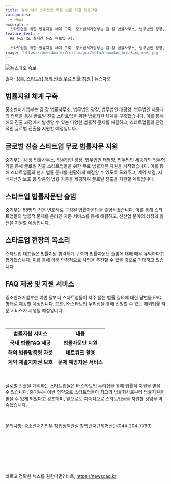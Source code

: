 ```yaml
---
title: 정부 해외 스타트업 무료 법률 지원 프로그램
categories:
  - News
excerpt: >
  스타트업을 위한 법률지원 체계 구축  중소벤처기업부는 김·장 법률사무소, 법무법인 광장, 법무법인 태평양, …
feature_text: >
  ## 뉴스다오 실시간 뉴스 속보입니다.

  스타트업을 위한 법률지원 체계 구축  중소벤처기업부는 김·장 법률사무소, 법무법인 광장, 법무법인 태평양, …
image: 'https://newsdao.kr/res/images/meta/newsdao_breakingnews.jpg'
---
```


![뉴스다오 속보](https://newsdao.kr/res/images/meta/newsdao_breakingnews.jpg)

<p>출처: <a href="https://newsdao.kr/4558" rel="dofollow">정부, 스타트업 해외 진출 무료 법률 지원</a> | 뉴스다오</p>

<h2 data-ke-size="size26">법률지원 체계 구축</h2>
<p data-ke-size="size16">중소벤처기업부는 김·장 법률사무소, 법무법인 광장, 법무법인 태평양, 법무법인 세종과의 협력을 통해 글로벌 진출 스타트업을 위한 법률지원 체계를 구축했습니다. 이를 통해 해외 진출 과정에서 발생할 수 있는 다양한 법률적 문제를 해결하고, 스타트업들의 안정적인 글로벌 진출을 지원할 예정입니다.</p>

<h2 data-ke-size="size26">글로벌 진출 스타트업 무료 법률자문 지원</h2>
<p data-ke-size="size16">중기부는 김·장 법률사무소, 법무법인 광장, 법무법인 태평양, 법무법인 세종과의 업무협약을 통해 글로벌 진출 스타트업들을 위한 무료 법률자문 지원을 시작했습니다. 이를 통해 스타트업들의 현지 법률 문제를 원활하게 해결할 수 있도록 도와주고, 계약 체결, 지식재산권 보호 등 맞춤형 법률 자문을 제공하여 글로벌 진출을 지원할 계획입니다.</p>

<h2 data-ke-size="size26">스타트업 법률자문단 출범</h2>
<p data-ke-size="size16">중기부는 58명의 전문 변호사로 구성된 법률자문단을 출범시켰습니다. 이를 통해 스타트업들의 법률적 문제를 온라인 자문 서비스를 통해 해결하고, 신산업 분야의 성장과 발전을 지원할 예정입니다.</p>

<h2 data-ke-size="size26">스타트업 현장의 목소리</h2>
<p data-ke-size="size16">스타트업 대표들은 법률지원 협력체계 구축과 법률자문단 출범에 대해 매우 유익하다고 평가했습니다. 이를 통해 더욱 안정적으로 사업을 추진할 수 있을 것으로 기대하고 있습니다.</p>

<h2 data-ke-size="size26">FAQ 제공 및 지원 서비스</h2>
<p data-ke-size="size16">중소벤처기업부는 이번 달부터 스타트업들이 자주 묻는 법률 질의에 대한 답변을 FAQ 형태로 제공할 예정입니다. 또한, K-스타트업 누리집을 통해 신청할 수 있는 해외법률 자문 서비스가 시행될 예정입니다.</p>

<p data-ke-size="size16">&nbsp;</p>

<table>
	<tbody>
		<tr>
			<td style="text-align: center; height: 17px;"><b>법률지원 서비스</b></td>
			<td style="text-align: center; height: 17px;"><b>내용</b></td>
		</tr>
		<tr>
			<td style="text-align: center; height: 17px;"><b>국내 법률FAQ 제공</b></td>
			<td style="text-align: center; height: 17px;"><b>법률자문단 지원</b></td>
		</tr>
		<tr>
			<td style="text-align: center; height: 17px;"><b>해외 법률맞춤형 자문</b></td>
			<td style="text-align: center; height: 17px;"><b>네트워크 활용</b></td>
		</tr>
		<tr>
			<td style="text-align: center; height: 17px;"><b>계약 체결지재권 보호</b></td>
			<td style="text-align: center; height: 17px;"><b>문제 예방자문 서비스</b></td>
		</tr>
	</tbody>
</table>

<p data-ke-size="size16">&nbsp;</p>

<p data-ke-size="size16">글로벌 진출을 계획하는 스타트업들은 K-스타트업 누리집을 통해 법률적 지원을 받을 수 있습니다. 중기부는 이번 협약으로 스타트업들이 최고의 법률회사로부터 법률지원을 받을 수 있게 되었다고 강조하며, 앞으로도 지속적으로 스타트업들을 지원할 것임을 약속했습니다.</p>

<p data-ke-size="size16">&nbsp;</p>

<p data-ke-size="size16">문의사항: 중소벤처기업부 창업정책관실 창업벤처규제혁신단(044-204-7790)</p>

<p data-ke-size="size16">&nbsp;</p>
<p data-ke-size="size16">&nbsp;</p>
<p data-ke-size="size16">&nbsp;</p>
<p data-ke-size="size16">&nbsp;</p> 

빠르고 정확한 뉴스를 원한다면? 바로, <a href="https://newsdao.kr" rel="dofollow">https://newsdao.kr</a>


    
